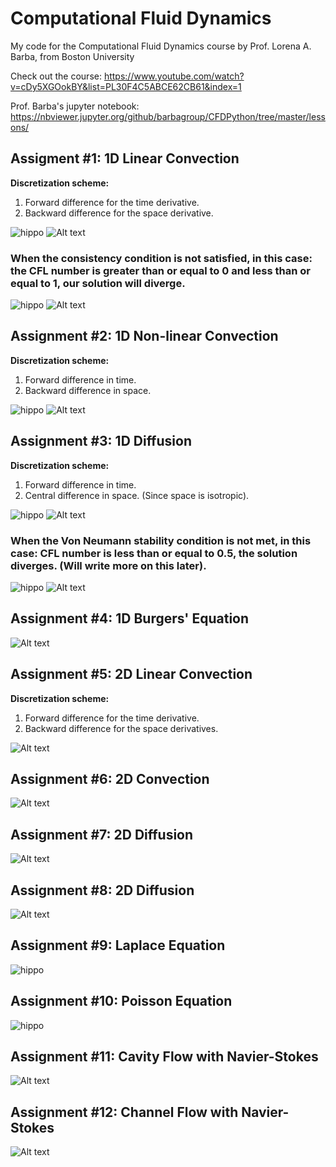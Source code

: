 # Computational Fluid Dynamics

My code for the Computational Fluid Dynamics course by Prof. Lorena A. Barba, from Boston University

Check out the course: https://www.youtube.com/watch?v=cDy5XGOokBY&list=PL30F4C5ABCE62CB61&index=1

Prof. Barba's jupyter notebook: https://nbviewer.jupyter.org/github/barbagroup/CFDPython/tree/master/lessons/

## Assigment #1: 1D Linear Convection
**Discretization scheme:**
1. Forward difference for the time derivative.
2. Backward difference for the space derivative.

![hippo](Images/1-exp18.gif)
![Alt text](Images/assigment1-3d.svg?raw=true "1")

### When the consistency condition is not satisfied, in this case: the CFL number is greater than or equal to 0 and less than or equal to 1, our solution will diverge.

![hippo](Images/1-exp31.gif)
![Alt text](Images/assigment1-3d-diverges.svg?raw=true "1")

## Assignment #2: 1D Non-linear Convection
**Discretization scheme:**
1. Forward difference in time.
2. Backward difference in space.

![hippo](Images/2-exp27.gif)
![Alt text](Images/assigment2-3d.svg?raw=true "2")

## Assignment #3: 1D Diffusion
**Discretization scheme:**
1. Forward difference in time.
2. Central difference in space. (Since space is isotropic).

![hippo](Images/3-exp16.gif)
![Alt text](Images/assigment3-3d.svg?raw=true "3")

### When the Von Neumann stability condition is not met, in this case: CFL number is less than or equal to 0.5, the solution diverges. (Will write more on this later).

![hippo](Images/3-exp29.gif)
![Alt text](Images/assigment3-3d_diverges.svg?raw=true "3 diverges")

## Assignment #4: 1D Burgers' Equation

![Alt text](Images/assigment4.svg?raw=true "4")

## Assignment #5: 2D Linear Convection
**Discretization scheme:**
1. Forward difference for the time derivative.
2. Backward difference for the space derivatives.

![Alt text](Images/assigment5.svg?raw=true "5")

## Assignment #6: 2D Convection

![Alt text](Images/assigment6.svg?raw=true "6")

## Assignment #7: 2D Diffusion

![Alt text](Images/assigment7.svg?raw=true "7")

## Assignment #8: 2D Diffusion

![Alt text](Images/assigment8.svg?raw=true "8")

## Assignment #9: Laplace Equation

![hippo](Images/9-exp54.gif)

## Assignment #10: Poisson Equation

![hippo](Images/10-exp59.gif)

## Assignment #11: Cavity Flow with Navier-Stokes

![Alt text](Images/11-exp121.svg?raw=true "11")

## Assignment #12: Channel Flow with Navier-Stokes

![Alt text](Images/12-exp134.svg?raw=true "12")
